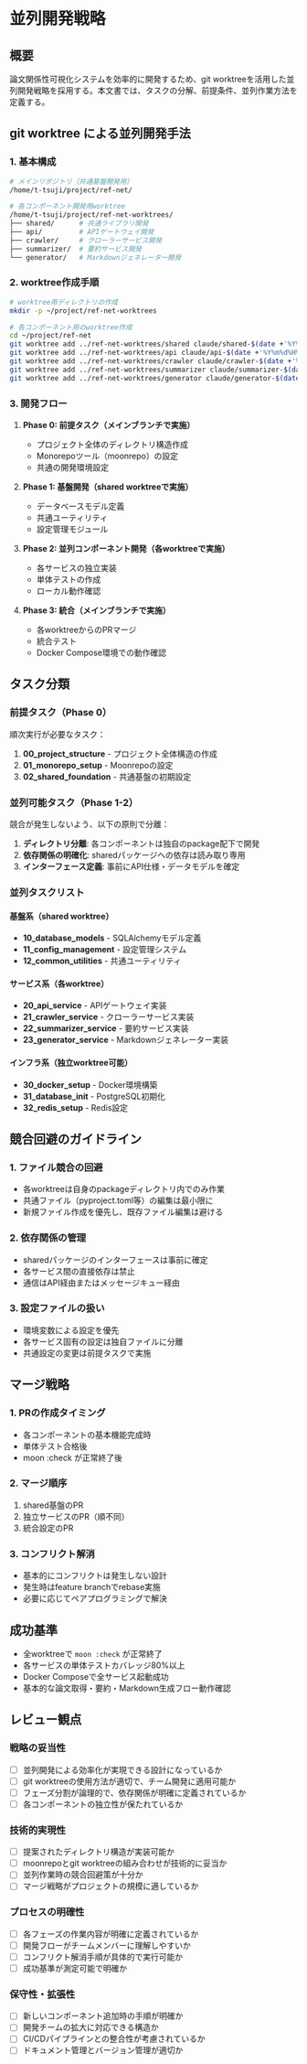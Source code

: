 # 並列開発戦略

## 概要

論文関係性可視化システムを効率的に開発するため、git worktreeを活用した並列開発戦略を採用する。本文書では、タスクの分解、前提条件、並列作業方法を定義する。

## git worktree による並列開発手法

### 1. 基本構成

```bash
# メインリポジトリ（共通基盤開発用）
/home/t-tsuji/project/ref-net/

# 各コンポーネント開発用worktree
/home/t-tsuji/project/ref-net-worktrees/
├── shared/      # 共通ライブラリ開発
├── api/         # APIゲートウェイ開発
├── crawler/     # クローラーサービス開発
├── summarizer/  # 要約サービス開発
└── generator/   # Markdownジェネレーター開発
```

### 2. worktree作成手順

```bash
# worktree用ディレクトリの作成
mkdir -p ~/project/ref-net-worktrees

# 各コンポーネント用のworktree作成
cd ~/project/ref-net
git worktree add ../ref-net-worktrees/shared claude/shared-$(date +'%Y%m%d%H%M%S')
git worktree add ../ref-net-worktrees/api claude/api-$(date +'%Y%m%d%H%M%S')
git worktree add ../ref-net-worktrees/crawler claude/crawler-$(date +'%Y%m%d%H%M%S')
git worktree add ../ref-net-worktrees/summarizer claude/summarizer-$(date +'%Y%m%d%H%M%S')
git worktree add ../ref-net-worktrees/generator claude/generator-$(date +'%Y%m%d%H%M%S')
```

### 3. 開発フロー

1. **Phase 0: 前提タスク（メインブランチで実施）**
   - プロジェクト全体のディレクトリ構造作成
   - Monorepoツール（moonrepo）の設定
   - 共通の開発環境設定

2. **Phase 1: 基盤開発（shared worktreeで実施）**
   - データベースモデル定義
   - 共通ユーティリティ
   - 設定管理モジュール

3. **Phase 2: 並列コンポーネント開発（各worktreeで実施）**
   - 各サービスの独立実装
   - 単体テストの作成
   - ローカル動作確認

4. **Phase 3: 統合（メインブランチで実施）**
   - 各worktreeからのPRマージ
   - 統合テスト
   - Docker Compose環境での動作確認

## タスク分類

### 前提タスク（Phase 0）

順次実行が必要なタスク：

1. **00_project_structure** - プロジェクト全体構造の作成
2. **01_monorepo_setup** - Moonrepoの設定
3. **02_shared_foundation** - 共通基盤の初期設定

### 並列可能タスク（Phase 1-2）

競合が発生しないよう、以下の原則で分離：

1. **ディレクトリ分離**: 各コンポーネントは独自のpackage配下で開発
2. **依存関係の明確化**: sharedパッケージへの依存は読み取り専用
3. **インターフェース定義**: 事前にAPI仕様・データモデルを確定

### 並列タスクリスト

#### 基盤系（shared worktree）
- **10_database_models** - SQLAlchemyモデル定義
- **11_config_management** - 設定管理システム
- **12_common_utilities** - 共通ユーティリティ

#### サービス系（各worktree）
- **20_api_service** - APIゲートウェイ実装
- **21_crawler_service** - クローラーサービス実装
- **22_summarizer_service** - 要約サービス実装
- **23_generator_service** - Markdownジェネレーター実装

#### インフラ系（独立worktree可能）
- **30_docker_setup** - Docker環境構築
- **31_database_init** - PostgreSQL初期化
- **32_redis_setup** - Redis設定

## 競合回避のガイドライン

### 1. ファイル競合の回避

- 各worktreeは自身のpackageディレクトリ内でのみ作業
- 共通ファイル（pyproject.toml等）の編集は最小限に
- 新規ファイル作成を優先し、既存ファイル編集は避ける

### 2. 依存関係の管理

- sharedパッケージのインターフェースは事前に確定
- 各サービス間の直接依存は禁止
- 通信はAPI経由またはメッセージキュー経由

### 3. 設定ファイルの扱い

- 環境変数による設定を優先
- 各サービス固有の設定は独自ファイルに分離
- 共通設定の変更は前提タスクで実施

## マージ戦略

### 1. PRの作成タイミング

- 各コンポーネントの基本機能完成時
- 単体テスト合格後
- moon :check が正常終了後

### 2. マージ順序

1. shared基盤のPR
2. 独立サービスのPR（順不同）
3. 統合設定のPR

### 3. コンフリクト解消

- 基本的にコンフリクトは発生しない設計
- 発生時はfeature branchでrebase実施
- 必要に応じてペアプログラミングで解決

## 成功基準

- 全worktreeで `moon :check` が正常終了
- 各サービスの単体テストカバレッジ80%以上
- Docker Composeで全サービス起動成功
- 基本的な論文取得・要約・Markdown生成フロー動作確認

## レビュー観点

### 戦略の妥当性
- [ ] 並列開発による効率化が実現できる設計になっているか
- [ ] git worktreeの使用方法が適切で、チーム開発に適用可能か
- [ ] フェーズ分割が論理的で、依存関係が明確に定義されているか
- [ ] 各コンポーネントの独立性が保たれているか

### 技術的実現性
- [ ] 提案されたディレクトリ構造が実装可能か
- [ ] moonrepoとgit worktreeの組み合わせが技術的に妥当か
- [ ] 並列作業時の競合回避策が十分か
- [ ] マージ戦略がプロジェクトの規模に適しているか

### プロセスの明確性
- [ ] 各フェーズの作業内容が明確に定義されているか
- [ ] 開発フローがチームメンバーに理解しやすいか
- [ ] コンフリクト解消手順が具体的で実行可能か
- [ ] 成功基準が測定可能で明確か

### 保守性・拡張性
- [ ] 新しいコンポーネント追加時の手順が明確か
- [ ] 開発チームの拡大に対応できる構造か
- [ ] CI/CDパイプラインとの整合性が考慮されているか
- [ ] ドキュメント管理とバージョン管理が適切か
